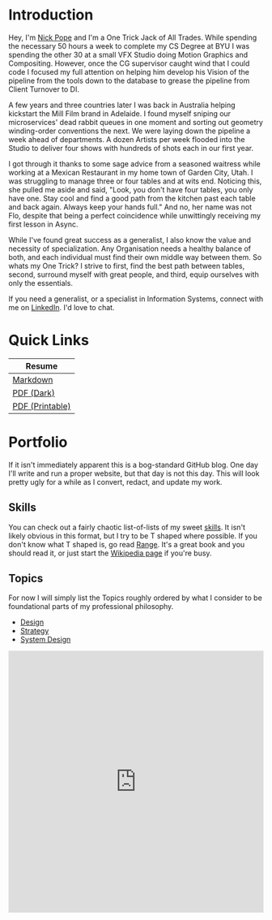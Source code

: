 # Introduction

Hey, I'm [Nick Pope](www.linkedin.com/in/nickkpope) and I'm a One Trick Jack of All Trades. While spending the necessary 50 hours a week to complete my CS Degree at BYU I was spending the other 30 at a small VFX Studio doing Motion Graphics and Compositing. However, once the CG supervisor caught wind that I could code I focused my full attention on helping him develop his Vision of the pipeline from the tools down to the database to grease the pipeline from Client Turnover to DI.

A few years and three countries later I was back in Australia helping kickstart the Mill Film brand in Adelaide. I found myself sniping our microservices' dead rabbit queues in one moment and sorting out geometry winding-order conventions the next. We were laying down the pipeline a week ahead of departments. A dozen Artists per week flooded into the Studio to deliver four shows with hundreds of shots each in our first year.

I got through it thanks to some sage advice from a seasoned waitress while working at a Mexican Restaurant in my home town of Garden City, Utah. I was struggling to manage three or four tables and at wits end. Noticing this, she pulled me aside and said, "Look, you don't have four tables, you only have one. Stay cool and find a good path from the kitchen past each table and back again. Always keep your hands full." And no, her name was not Flo, despite that being a perfect coincidence while unwittingly receiving my first lesson in Async.

While I've found great success as a generalist, I also know the value and necessity of specialization. Any Organisation needs a healthy balance of both, and each individual must find their own middle way between them. So whats my One Trick? I strive to first, find the best path between tables, second, surround myself with great people, and third, equip ourselves with only the essentials.

If you need a generalist, or a specialist in Information Systems, connect with me on [LinkedIn](www.linkedin.com/in/nickkpope). I'd love to chat.


# Quick Links

| Resume |
|-|
| [Markdown](./resume_2025.md) |
| [PDF (Dark)](https://raw.githubusercontent.com/onetrickjack/persona/refs/heads/main/resume_2025_dark.pdf) |
| [PDF (Printable)](https://raw.githubusercontent.com/onetrickjack/persona/refs/heads/main/resume_2025_dark.pdf) |


# Portfolio

If it isn't immediately apparent this is a bog-standard GitHub blog. One day I'll write and run a proper website, but that day is not this day. This will look pretty ugly for a while as I convert, redact, and update my work.


## Skills

You can check out a fairly chaotic list-of-lists of my sweet [skills](https://onetrickjack.github.io/persona/Skills.md). It isn't likely obvious in this format, but I try to be T shaped where possible. If you don't know what T shaped is, go read [Range](https://www.google.com/search?&q=range%20book). It's a great book and you should read it, or just start the [Wikipedia page](https://en.wikipedia.org/wiki/Range:_Why_Generalists_Triumph_in_a_Specialized_World) if you're busy.

## Topics

For now I will simply list the Topics roughly ordered by what I consider to be foundational parts of my professional philosophy.

* [Design](https://onetrickjack.github.io/persona/Topics/Design.md)
* [Strategy](https://onetrickjack.github.io/persona/Strategy.md)
* [System Design](https://onetrickjack.github.io/persona/System_Design.md)



<iframe frameborder="0" style="width:100%;height:516px;" src="https://viewer.diagrams.net/?tags=%7B%7D&lightbox=1&highlight=0000ff&edit=_blank&layers=1&nav=1&title=cellular_design.drawio.html&dark=auto#R%3Cmxfile%20pages%3D%2212%22%3E%3Cdiagram%20name%3D%22Family%20Exterior%22%20id%3D%22O2mgFEjc-0tGzYMxUhmq%22%3E7VpbV%2BI6FP41POpqml4fEVHHMw5w1PHyMiu0gVZDw7QpF3%2F9tDSFlkQoCogu8cF2N9lNvm8n%2B5LWYGMwOQ%2FR0LuiLiY1VXEnNXhaU1WgK0ryL5VMuUSxuaQf%2Bi6XLQTX%2FgvOG3Jp7Ls4KjVklBLmD8tChwYBdlhJhsKQjsvNepSU3zpEff5GZSG4dhDBQrM732VeJrVUcyG%2FwH7fy98MDDt7MkB5Y6448pBLxwURbNZgI6SUZVeDSQOTFL0cl8emedVvGfFZ2P8%2FIKoy%2FXFiHmXKzjbpwqcwQiTmk7omCah8VGyaT5VQ5xmnikANnuTTC3HAtjscVRiOMJKQxoE7G4qSDGXs%2BQxfD5GTPh0ndpbIPDYgfKQhZYj5NOCtIxbS5zlXavWp5DDhkOFJgXw%2BtXNMB5iF06TJeGEIZs6uVzACzeJCxI2vP%2B%2B7ACu54HjNbm8jHLa6T6kJqwpBXUyyrs2A4TDTRvzgORO6iKEarM9sVz1L0FYb9fhp8oA7Td19arQ1xwWnN0dZt5VkQK0wRc6elAiwnoi5gYP90JA%2F5WDzHUbT%2BH2BJUsXSYKbc5TcFmhaSVsFxuyLPzfkymmOmtfwHnbijjMKqjCmrmQsIWGYXtJwo5Vjp0un5xPSoCTtmqiCPT39S%2BU0YAV59ptznD8JaIB3SDPUzBLPAFoCz6ot8jxfoR9GNAi86P5PXTu%2F%2BTVAZz9fYPsFVyEa7oLog%2BfZVGGJZ%2BXYUCsRrZn2cW4T7%2BO6mh%2BDgh9rJPilaGzDdbbwZeeijpyIgMshiI%2Faj1P%2FKN%2FqtuY7lyzB1bHlagLjyRNL7ULDqE473JR2aOsl2lVL3MZVU7KPA3Pz9V0NbfvLgm2b67HWJYENeIPTrIa19WWxFvwWqAo22BXY5pcF21AODWtjPda5J%2B8RPKmnKWsCEA5cfnnqEBRFvrPs0UuBOZ%2BeDo4VqGlJdqpbhqokqehME8%2BqlWMAQfG5uSIWELgzZr9MYR7WKxtTid083V6fW8mIymUhJklEMyon6TLy%2BBva1E8dc24netlO5ve5hojGoYN5p6KXXtJjWGVFy3oYCvuYCXoSatG00GyYNohWDNeWj3dhmJnGhZnOEa1kuVLGRPd3hgY%2BmQr2m6xNVrZORPx%2BGmw6eJa9wpN0BfsOInX%2BYOC7btpdurOU9540KOUGrFn8ng8Enl5gMsKpZjF6tWe%2FXew1xc1Ek9joG7L%2FioUcMfxrThKAfRp%2BHCmqdhCkzB3A%2BmoAkNZstkCaPfF%2Bt9QfbVK%2FbI7HoP7X6z1Iyl03XpL%2BKSex8xyt8LtVCi5vrbFsDCuwjRKsUJHACiSw2luA1buPW%2F32I%2Bw82k9%2FR8By%2FZgcAdGxfkZc9TKuc9P8OFzFSDzD9ZTiTwMrXPKXHw%2BrKhbhM1gvafB5cNXUMq5QEl%2FvDFfH9Jh5e3nnaY26YhNGqP1wVKEgwkIfBf1XHVsBSNcPscPrZAEN0xlJwC1zs7OdAYIS1KZY7QSGBGljV0iLBvxFkIZGufJkSmx6r0iLEcMXQXpeqltOuz4MarGG%2B0WgFsqpxh6hlhZCJFZtJpoMNEhhDLrRcAaHIojSVvtPbvjLgCTZKZymACvtMDsOOkHOc3%2BmKM93XNxDMWF7ZBnYQGRZkbAM7R2xLFlQ3yy%2Fd9s0wIGxrH2zvHWWVWUpxZbFIXtlWf9meQcZVHnHhtYe1zIb60PaZ4H7fHdLjVaHnE1HVTKojbLR5cMghK2eIz1QcCzc7e0Qa32pOA9z7NecMWyjfvv7p8%2BcX%2Fd3mvff%2FXkPjVtuT68CdeHch39n4aLIm2P%2FatavCZGlE4ejxQJZOuXp9VRHSoprdA198xO6AznWMV7JL957rLMcFB%2FmsU5yu%2FiaNGu%2B%2BCgXNv8B%3C%2Fdiagram%3E%3Cdiagram%20name%3D%22Family%20Interior%22%20id%3D%22AujxYeQE5djCP4cd1DT-%22%3E3Vpbc6o8FP01PtYBwvWxtfYyp9exPX49L2ciBEwbiYXYan%2F9l0hQMKjUyunFzljZJCFZa2ftnYQW6IympwkcDy9pgEjL0IJpCxy3DEMHrsf%2FCctMWjTbyixRggNpWxp6%2BA3lBaV1ggOUlgoySgnD47LRp3GMfFaywSShr%2BViISXlp45hJJ%2BoLQ09HxKkFOvjgA0zq2s4S%2FsZwtEwf7JuyxGPYF5YNpwOYUBfCybQbYFOQinLfo2mHUQEejkus%2BGlM7T77M4lj9HV7a1GAvMga%2BzkPVXkEF4gmchB9QgHVfaKzfKhEuo%2FIdGQ3gJH%2BfASFLP9dsdQuqP0JKGTOJh3ReNdeR1ihnpj6Iu7r9zPuG3IRkT2NKEMMkxjWTplCX1acMVRPgoxIR1KaDJvHAQWcgNzUbJwxzUGwLYXg39BCUPTFTfYgoe%2BIJZPCURHiCUzXu916TpO7g%2FDgtuYrjRC6a7Rou4SXv5DIjy%2FvE9Rcj14FE5vaAQOECmiSXD8lF0HkMEWOJw7unHCqTE67Gl83kXj33jQvw1m59O%2F%2FfAuq7aROVAYnGS6QBr377H4KdB8J2crDIWW%2BBN2GrOCPfsozMU0Rk2QNs0JA1k7UsK0ti0xLrBqeBWkOl4buO%2FmlV8WqP0o1be%2Feo%2BG7wRsEP4NfD36o01Oa1BtNkG19%2BW5BqZT4lrP%2BdtC9WJSN8Nzd4pZDa6vjVF00n30DzR2%2BvZwOb0fjp5rcG1t5Hqpxfp2shcxTq9U4qZoy5MFyZppagprrqWyBvZCWr2oZytRr8MdXgx6Nfg1F3kdpQ8ncITJTOkCp4eViYUER2IK%2B7xTSMx6QSLmadKhvDHCQSCqV3pIOZ6LmS4TPdOV17Ij4PgMkRckWlYlwZt%2FPuRG9tbwbJgV4XmH6FyPEVdh5Fzgi%2FmQP40Tw%2FwSnMhWbG373NYrU6o9cHZx5%2FTHwd3BJOy9Ob%2BvvUGv%2BywnXs38tY5mKjK5yiOj4wYR1q0ywrpmtYGugAycCpANz2znC56PAN3D8A98eAy7xvld9%2FiEeI53luUgG9YFNGFDGtEYkgsqEJqj%2BYgYm0lPhhNGt2GdMpiwQ7FQFDOJwDTFfm4%2BwSSvmHUFBfli8V3Q8zHQSeKjDWOV2PKnRohtKGdUU5kgwpOsl3Ln9k6IpXj%2BiC%2Bx8TwDWWFKIHWRJTC7SVaCUvwGB%2FP2BNljimM2H5B11LKON80HuRUgK7cKK%2FslWesdbu08OdDa5YWAfFxt7GXLN2IkhelnVDWa16dhmCKmMLfo3e5k1pCxHdP8A6%2FeOhwiN%2FSr1uG276JB2KDkLTK%2FHHTHUfTOaigPqCRD3aJRZxQheJyui%2BbFOZaOs42wEE%2BFVu41D38nrrYarKtwtRrD1fkXMaTp4PBR0a8WHmCXyTK8FRayYCRr7V%2BAdDX5HSCYpD8jlmSetymY8NnhfCyCNB8kauzVNhskQtdHfmWQGLiWaWkNihnwvliQAD8jSCi4fnaQUHVIwTXiUWPjGqyOTuwSUC2rrNGOipVdsbNlNbUmU7eQ%2FrUghKFRLQiBPbCt2qc36z1h%2FULZaOuuUyaE2wygO5qTfyn0mOK8oIoip23ZmufIr6bWbOq%2B4%2BeLxi7Ym21Ly7Ev7kpY7QWE8y8V6DVF9p9r1kjiP0tHgLYm1%2FssHclXvT9USPQt5xXfUUn0r5h%2F7IT%2BN9AS8wtriVnWEqB%2Ftpao%2B5I%2FSks2b0t%2BTy35NmnJNvS%2FlJZc9c9CevMreY5uOqcXNr1CiVmx0Xs3RNxwNPGf1M0WlmAYR2tPDQuwBzjhsGfzJBb7aJXIl4%2FCavGwyxnWyhsAhipJZtXBrr7DexsK6u5DHP6X3jvn596ZZl%2B%2FnNpsUrW97vCWbDgSMMaDNJNuTTGJUqucNH%2F0Kx%2BmVxzPF%2BRQd0WF%2BYspR9B%2FiuYN5WoXoBBOCGuS5ZWdA%2BCqNOtaBc3g%2FaGHXy5fzcy205ZvuILu%2Fw%3D%3D%3C%2Fdiagram%3E%3Cdiagram%20id%3D%229H_TlMcEvES3X3QuQcvn%22%20name%3D%22Human%20Exterior%22%3E7Vxbd6I6FP41fdRFLlzy2Gpvc9rTztjrvHQhRKTlYhFb668%2FIEEJiQozol09pQ8jG0jC9%2B1bdsgcoI4%2FPY3M0fAytKl3ABV7eoC6BxACA%2BHkn1TywSQYgkziRK7NZEtBz51RJlSYdOLadMzdGIehF7sjXmiFQUCtmJOZURS%2B87cNQo%2FvdWQ6rEdlKehZpkeF2%2B5dOx5mUgPqS%2FkZdZ1h3jPQSHbFN%2FObWcPjoWmH7wUROj5AnSgM4%2ByXP%2B1QL0UvxyV77mTFVTawN9ObsKH2vAQq1lf8kb%2BAF1ovNH0GHKCjfNARDeIqnfSUX3Dgd4NZPO12poeX8bWOW1DoWeg0CieBPe9VSXp9H7ox7Y1MK736nihKIhvGvscGFYWxGbthwO4ex1H4sgAbSkedvzyNYjotiNhbnNLQp3H0kdzyviRNz5kYFgjDBhOaTFGcxbNLXJIfDJr56e2YRlf951TdoOKZfepljx4HMY2y1jw3eMmEthmbB%2BhwrmfwJAEWdn7%2B03uGlm7H%2FcGTbQHntzI5zR7Lce86V%2BcPg%2BtDx747dWbD4wd4d9UqviHjSQo52Az5QhfB1gHPrzJYmd1jzM4LfBiqSAeqz0ZyWiBkLUEVuBnQs%2FHsvNvzr44m1PsIzp%2B6bzw3%2Fci7dWcX7373%2BeH5QfW0XgA3cJPAPUp%2FhlEtayCpOQxcz%2BuEXvpo0hQaqOlfKg%2BDuCDPjgWb%2BZUgDOh2CEVY5xgFyBAYhURkdGF1e6O0f3Lx1lXsx4veb8%2BO1Mf4Fv2oQClsgtLPxKgOEceo0tZgJUqxTto5%2B3tj9Qr6zsnxs9VS4tPZ4%2BX0dui%2F8qzeT%2F5p3f%2FSbh7w69ll78jvPt1cfnZDtd0oASNr9Z2O423ZrtpWOa5bSCe7NN9qmYWY03QS8NL3rpm3wHMym5kODF5u7s3RnXf02um29M15S87%2FwKPTwzR7TPCngc1%2Bdi3PHI9dq6wHxcCbss2yWADnLJtRLjCy1thZYm7JuTWJ3hYPm5HFLkJlnjjlMVlra9yBpWE7aTs%2FlSnkYAAtS1C85Iqt9TVVk6raOpqonafOm3MvVZJ65bKIeokhvfEJt0zdWA%2FXoZtqxEK5FT7VQEDlmxiHk8ii7Kmi0pQbgnxDgJRUP6HSobHQUKId5kfhtlF6w3j1gKHO9wMxWD8upTwuXDK%2BbARLU1xwILNOwVh%2BXL48kpdncvSKfgLFBacPLpKY4kpjqeksW1iVKKdhUbly9g0Vq1XnBWu9SmV3CQlsA4PHXCMLUUGtkSw6Gm2jfnCs5sIA3i4tJRZskxoDKQuaZdD%2BYKcsIMxTAFVdwD%2FxWgL%2BfzChqwa%2Buhn7epMwAcr6dBTsCqhNmoRB2gTwfBC1DcSEEWOREoBQQ5xon5uTVpOclA1kESeKbOgSNnBTFrJl71RMhoMwSt9pM0EVIklzcYO3EKCKhIA8inCMaE0xIobxs4lvBgItyRvGPPim5zop8BadV7XQUYqDa5neIbvgu7adPi5lkS8AFpJibLDzE9N3vRSoM%2Bq90bRlca5E5kcTjBVnPViSmzYWRKBAyPE0wdcNo%2F1xAvGn4IRd1ZTNpUMgLeU2xRna7NaSVtzReBXyRQrHo2yZYuBOUy4qOLRtz9tqRBiFrxoYIhNEQkR53rQ9b6bslgkBcdxN%2F5pEvDzvkGRYQFI3L895twe56LD2BHl157fWlRWLM0XXZtOBOfHikv0tpc1lcfonY7yCu8uzuGndNG4cTlakcf8%2F4iHvXGULKkjiXYHWFPEVJlN%2FTHyevwvBjWorgptO%2BvMiaGE6pTc6nVIJz4ciqze0ZaaoN8WIUZ2RulU4TVaFq7dmkU5658duq3Ma7zCRjkS7QSJLjaX0gDTH0hZWlvbDElJ574aIaE0yljTcFEsVynd78G6NWQnhE0ldkrpDEX60BVd27v%2BitjM7j7TOv7O7h5fTQRBWWU%2BonEaWUFbmR6ORulTXAaIuS%2BpsW1gEkEJZQZE%2FL5SY7AnKFr4igTkBV%2FeTp7PDx9ZPh9zIymPUtAU4d1uJaQp7UEo4iZhvGpLiJNrCREMKvkRtbYf22Cn7IIJbH%2BdxS31u6ISB6V2E4Yjd8kzj%2BIOhaU7isKTulVfnDWm0LHwLECZKk0lOXC9vvx512cL0ZvXcuND%2BlyvokGi8UcLScs2KhW%2BhIUBIGxvK8oAlYy%2BlYCtW5v9gDVsKH%2FpWsA0KhnekYDrmFAHmIau2gun6OgWDCtmpgonrXYeRP%2F6q4QOVsiBdjB%2B6JHY3Fj%2FUb%2FPeYN7absxb%2BAJLK5lhVfOGClpn3kgtlb4aNm%2BxHnZBnS9r3mqprJJni%2Fsyb%2F3bvDeYt7Eb88alVUAESzWaquaNDdwuf7MCdhuxxYLq0cT%2FohaNUekDOmPPAZt8PYtOKIs%2BHtLxtdPCBRM8zgWEwFzQnbJXyM4%2BimfXNHITfFOt6tYvvWyeQ7LYnBkp04R1Zezm3QlfAsLljwOruxOj7E5wuVLUsDuRfJBwQmn8VR0KLuVjkpp%2BUw5FOaS9J%2BWmh86ub933%2Fu3j49mgyk7U7x0dNVThk%2BzowJgvFxiL3Uu1t3To5a0T1XxN3S0dCx%2B22C6QLxSvHBkpjwzwT%2Fz1tg6pxTS4rQMQTaKin2lfB9KUNi6VOnXUzjHYsK8DGW19jSqv3gu33OKfsbj8nxLQ8X8%3D%3C%2Fdiagram%3E%3Cdiagram%20name%3D%22Human%20Interior%22%20id%3D%22QKSj2c7dtbf_dc1gZ0uG%22%3E7Vxbd5pKFP41PupirsCjMTFJ27TNSXua9KULYVQSBIsYTX%2F9GRSUuUTBgE2yjl2rkWFmGPa373vGFupNluexMx1fRR4LWtDwli102oIQWAjzP2nLU9aCaNYyin0va9s23Ph%2FWNZoZK1z32MzoWMSRUHiT8VGNwpD5iZCmxPH0ULsNowC8alTZ5Q90dg23LhOwJRuP3wvGa9bLWhu2y%2BYPxrnTwbUXt%2BZOHnnbOLZ2PGiRaEJnbVQL46iZP1tsuyxIKVeTpc76F3d%2F7i%2B%2FHh72v92f8X6vavf7fVk%2FSpDsld4dIJ59lI3ASdqtqrkKX%2FVIHIfWDoRaKGT%2FPViFib1Lgcqy1FWEkfz0FstxeBLWYz9hN1MHTe9u%2BB8xtvGySTIVhpHiZP4UZj1niVx9LDBCpZ%2FlZxMLE7YsgB%2B9mrnLJqwJH7iXRZbRjBzdMcFJsBW1uhkzDfajN0Si3%2FJ6LW6%2FD5j8ZfBfcrC0AicAQuKtAn88GF97TmJ00LdFdvCPic07I3vzNHo8%2BNiQIa3H7u%2FhhP2abEeluNwHi%2F%2Buf58NjmZsmny8%2BfJ0%2FgWtY3Cy2W4FSDg3DpNv0ZxZQSGfhD0oiAdyWdCQ5L%2BS9ujMCm0rz8bxPI7YRSyJkBb5oCh9ZBMIRkdmtG4gCq0NaCadgdZlXHllwVoXwr1Sdztj38tet3rnwvL%2BTp%2B%2BNf%2FJkLtzD8ML5Pp4MPp4v7q%2FqpH6eU%2FzUBtv3qsETYFrEGO3x6oN0LdDM5nSz8pgbV98etbcOWePZ7doFt0Pb92H0MR6%2FvpYPLw8QbZ38%2BnY%2B9yic6Xv%2FZgvdWsYD%2FYG4sFjqNX87uGgBrGhoKaRVTUUKOglQCsO79f3rHrM%2BLd975i1wOn39oiYN0lvcPffru%2Fv4QfRzNsfJ9%2BP33twun5MSfGetYFmyUb4BVAy%2FLCDnklHSJg30amfUyRLefBIMWD6XGKpm8uOzLNeVG2soaL%2BcQJlRVwiBKRS5zAH6VgunxNLOWqFEife7zd7MbE97x0uJbdRNcs5aTMZ8dWdt13Jn6Q4nfBgkeWzqyynL36lNch6BmW2%2BmbQazxzQ5wzUp62YaCyNmSE9jn7%2FzXQIH4VYCS3aXGfs0OtA51U6BhBTMFqyoKWFK4nsOsoasoVn6HuhYbDF9iVSsTH2FLID4kpkJ8Qo8oMKQ87YcBW3bTYJ7Th4Ve9vXUDZzZzHdlI1j0cAqyAOCK3k6cN1jr2bIrHgjwa3ceP24GO7Gby5GxCkRzmGiHCh%2BsRZLPnV%2FqrPFwCF0tc3h0QAmtzArMyzMZ%2B1Uj0QhZ3hazgHsRj2L%2BQ4d%2B9oSvkZ9avg2fSUKOABGnmEXz2GXZqKLZkyeC4kTAljiRQzliiTIR5w7nqdBtmnaYPb9gaIrPgRjsXpchrwtLsrBewVYyNhgcLix0v7BUc%2B0Vbq2uuwruJiANai5o2R0biBjZpAPUuB1jla0BQg0pMPN1Y9JuEhPZmmyEooiGqUGjMVNu1WvKi2FPGMXpO%2B0HaGi5TK%2FTBxbBxGhSSCQJAUTjWwFLgwhtzCNWE88KJHwafzp7zq8tOsiz6Tq9P%2FSXqUCVAKNuA1tBOgwxjLVULGyNBZYNXH1IwOMi0Rhdgah1gMYGAE1qSHZB6iOsmgp4m4SVM6V%2FnbAVIrNlVX3OPdBn9Hlj9IWiQtBlopFGIwDaFH3%2Fj772GQfOAvHT7WptJgJ5w926wcqvT5fZA9ZXT8Wrryz2OVxpPue0uu1fhzf7PZ5XEvfhvLCf2zxphtJhnyWJii3JQE1hHyZiIRBkdcDn1oWlsgSwTEkKGwj7QIm472A1mLu1imgw%2BoxomPZgJYqFKMNsNMogtkhzQ5ez6ugMk9mU4iwR9R1Ys2lT8uKiTRoLrj5HNW%2BQiu4DMpFq3pCKUnPJ%2BJqjwSJKNZTW%2Fg5KiIiaFdmqNOlQyhV7%2FSipRazXoN0akxJbjF5Mlfy6qPCAurZCfgQ%2FLy4%2FtO2H77%2F%2B0Cv42%2FVx2FYLVgr1K23EivgdP3nKjcJLtnpUpy0UNRBR4xdINbyNjepbespRVw25v8QjJ5yVpMDukrD2iRVCpuO49NhG0ECWhbBNACaKh5%2BDY3UIRtTKexPR%2BSYGEp1vwvXWAd53A%2BWYXcAX3Xdtv1dWtsGSe4slwSjtvyPJZ8NSjqAm%2F50zlfgcau1eFxatHzTq9d%2B1GJfIgDYrkqhj2iY1MQYWNTAlhinJKOI%2BNiEGoYB3NAmSZbQgNbhjYGxjZEEjTe4De6d15WvI32GQ7izOG%2FPZzE5hWQBQJEo9siWpB9g%2BROqrmPn3JM62GI2jnPMqi7OiFxoSZzO1AuKaDXv30vJ32hQFzd39AZQfAa09Q9RVQXvPqqitPgXtobH6FHPPU1D1IUb1IVAdQvcMsaoP0bw%2BEoY0o5zrzN0Xa%2BHH8C6qpJ5FO8n760rnZMu1Rwk%2BSuSft8TPbaQbRHNvPxgy8R3PdPRV2dQi4iaJDwxuNAX6a1IjlqZQnp9KqJ3wJTKK%2Bd7DT%2Bn256%2FRzM84exAlSTRpqZsTk0jdOb4CbLIcpefCOgOH%2BzCdMeP2X4uP7akRI7%2FjMAyQPiVSEz5YBAdYULuvBGgkw24IoLz0VZQE7lTcZJdZIC04aWKYniY%2BolEUcgCjFJhVl3uWJE%2BZ1%2BfMk0iSmNJRnVUyZbULn7XvsYsEZZ2pl3pJiHRQ4QOp5OvgjlX4SIg%2F4%2FnUFjuUsE%2B5nPmT1THGIqR6Gd0r2qsjDyeO%2BzBaMZVow%2FiHd1k9rJsXq1OOUyrX2XpOx0mSntPspsSBfdcLjY7vRuHQ5%2Bwad1z%2BRNhfnaSA%2FbSd%2B4f9oTNLhlHktRGHs5%2FmHvsPbOAM2onjRu0Jc5K2O%2FbdBxa2N11X%2Fw38WRK1AXdZpuGoKYUBJUcF5JtcijlUnR2tIYeq5xKNIe0bLbvfsmGraysck20911lQed94UzTESKy8bZRwUePCY2pc%2Bt417t7oNWejxjUu3q1xySEaVxP9SvWoktFvbaq7uSKhrvrkEWZ5210QhTsWHCDaaHRBRErDvKYjbDtUZZnUsCl38W9Mvcf%2BbS%2BO4fmP4fIx6PU0RY3LMGGzxA%2FZ7DlleKRzOE1hAOS6HtRt%2FdRVlmrYvaUFAbw9fVpIuUacedYtfT%2FI5z%2Fcw93Fpo2rW2h08lLYJn8luSJllSqkUgJdluH6lKqWZJoEwf9MJVBIs3HsRanqFzIfBbbCfGSbfKrKf0TaYAaBoczVMAuqEdkNj5ocd%2FxOLQuW07IG1qVHjmtc3mB65Mh6gJTUA%2FRIRkgtCawzK4fqAapMJy%2BqYT2gxtwXq9TmO9UC8kFMqOY8jqsC3mC8fmQVYB5JtKnVwaldoJaBTcu0pb3bhtkxLIywRRE1CLakXbmlRR5gpTgsTdWwxKsB%2FUns%2BH%2Fx5zYalXhELS2xjyHwBDru%2FA%2BdDH7Mbn%2Bc3F6e%2BBCV2ap4cLWwMSIqBwY0YbnuzE8NJVctESsdx3w1RJQShJYmv3RMIsK3SERDIqKt1qCPSkQ1jvr0NJnyKIoGqfb0%2FEf%2BdZR%2B%2FRylv%2F6ZtafFou2td6p7Nwe35Z%2B92LNNvI5j3Fqw3mG8VdhnCDe7je%2Bk65ed7Cvrve2Sj8a9t3RHmMxsnXL7%2B9T0IJL41qwrJuOX21%2FJXXff%2FtgwOvsP%3C%2Fdiagram%3E%3Cdiagram%20name%3D%22Cell%20Exterior%22%20id%3D%22feHszIDSmOBuelynI_Dv%22%3E7Vrbdps6EP0aP9oLSYDgMUnttqdNkyzntGlfujAohgYjDsa3fP2RQDIX4Rg32O7KqvMQa9AF9t4zmhHuoavZ%2Bn3ixP419UjYg5q37qF3PQiBhXT2j1s2wqJDkFumSeAJW2EYB89EGDVhXQQemVc6ppSGaRBXjS6NIuKmFZuTJHRV7fZIw%2BqqsTMVK2qFYew6IVG6fQu81M%2BtFsSF%2FQMJpr5cGZh2fmXmyM5i4rnveHRVMqFhD10llKb5t9n6ioQcPYlLPm6046q4saUTLsStjkMGlVgr3cgHCKn7RPgY0EOX8qYTEqVtFpn6d%2F3lszn58tmbRquLjzPyMOkDrCtrK8smdBF52boaW3flBykZx47Lr66YVJjNT2ehuK2Epk4a0Ej0nqcJfdrCDRvvWz4%2BSVKyLpnEc7wndEbSZMO6rArasOTCL1GmW8LoCKlMt2MLZNgXAU4zUIjdf7D0l5fDBy%2Bx%2F7PMf26f%2BypF%2BagaVOwB0ioeThhMORgue1ySMAN%2FzICJ8kJcmAWex4c3AluF%2FpFGqXAr3RLtKxrSJFsc2dmnO4ih1gDx0RCGCsLDNUMsYE93NpShfiSUxVVTIixCqq6LdokF0Cj0w1n4d06Sm8kvHlihFjoTEgqUM8Sy2cIgesqNnpM6PXSRRVQ4YrzBq8vkYuT%2FXF1d3P1YWc6t%2F%2FQ1uM%2BHSVrH%2FS%2Fu%2Bj%2B4tL%2FfxkvtU%2BwZq%2Bt%2BGQAhg8bQAvaHlm3UBZ0HFnl1Px2WobKBDmeDNUuEvEhQC27sDz%2Fvw2t3uByO0QO6W9y5y6jKzccb%2B9sPzxgbUTSy7P5QJ%2Bufe7hhcMf8Kxf%2BAVHfznwoCMOSzzwa%2FE%2F1pfyzZVNeiWjEXdULEgZGPuuKzNNuOEa6MTAqNPcRthWeoa3yvN1zzkb08BO9H9oP1%2F63H5%2FcZysFEGtVouH914df4D4GNzcOfm%2BMIhzNjkN0Zzx3QCqGqEKpNjBhK0p1bA%2BQ1QWrLRMuW1MzCQYWf%2FQuEjqElOmvyWySOJGaTp52G1Ufbw9ArcmHdjVsm9YAmQr7ttnJNtqSBjWtvqUJK37eKge69DdZHAKjiQSzIZdBxpFIkOyW4CYeqwhFU0Qfd5EstxlIFT6apD6d0sgJP1Maiy6%2FSJpuBKjOIqVV9sg6SB%2F48IGGbdH%2BnrWxKZrv1mL6rLFRqQIwi5ROIg081yeRV21d8Iq4eAxmGQUcn4aySxeL3bJ0mkHLVZX1OlQOc7pIXPIS4iL6cJhfVE1CQraNLKuFeZMAxNBbGvAAuc3Tah6PUOHychaG35SkYmChJAabsyl1i3mH%2Be6ltpLdyDaWS41aDkHA2juklnlCuz6EfclvvfCHLZ6vcBFwRhcpuQc4q28c6gfHlve2oJB1iNZa3spcSLNrykLKXLlfv9pVENjplTt1b9SGwBPpXj3lOrrujx7hI4ZJvveYmi0N%2BeajISANhYtlrU25Vd8git0Mmb3yZmbv2c3e1G6DNDwwqvWFjtDARL%2FpkWjn9tC5R%2BLaUuZ%2Bj6xvXsqQI3mkWrioLhqGQTzflfqWc%2Bh5nL9AeAzW3GU7iPkHlCPyTF2mwqixHgG4IRfeGrtPhtWK5MvCDcnijDUJsI5bk%2BhVIiBGZy8MdeNP33jUg9XSVkSZfCpbUfObqNcGdv1Egd2sCaQhEreN6vVDCABbR%2FXOQihWXHwUOlM2cjF7s04O9FrlBM9%2F%2BqNbf518v5Pj0zh5vcSA1iucXCYlci6kndrJ5dOU8yTMpjKdGXfDaDKPM7Y0xcR7dRgEEjIPnp1JNhXXrMhF2bzGZc94x%2BdiIp0LSe46%2By%2B%2FQJCm2qFl9obk0nGfppmTyN4eeXQWYdqrvJPo89JZTCEeExyq3AMyPdOqxnxDa3voebTYY6i%2FVPirj60%2BTHQ6dehaTR3mH6AO%2BFcdL0QPYBun0wcyatmn1Zi5nFQfCL%2B9zKV0LqZbRvVcTM%2FeSh98LtZ5MiTfF%2BaJSIvwfuysyayl1QD%2FftbE5hpAE0PbMGysW3r11xdQ0wamYRcffNJ8Cr3BXL2k%2BKre92i9e1mjlrI%2B1VEurh2IglcUA7heeWqti4GDz3FrNQxQ3igeeijLmsXPlfPuxa%2B%2B0fB%2F%3C%2Fdiagram%3E%3Cdiagram%20name%3D%22Cell%20Interior%22%20id%3D%22BrAFh_wCAQZw8aPhkViT%22%3E7VxbV6M6FP41PtoFCddHrdVx7PEynTlzeXEhpC0jJT2QauuvPwkk5RJaqBamy1EfLJskkG9f8u3s1CPYny0vImc%2B%2FQd7KDgCirc8gmdHAKgW1OgfJllxCTS4ZBL5HpdlgpH%2FgrhQ4dKF76G40JBgHBB%2FXhS6OAyRSwoyJ4rwc7HZGAfFp86dCX%2BikglGrhMgqdl33yPTVGoBM5N%2FQv5kKp6sGnZ6Z%2BaIxnzgeOp4%2BDkngoMj2I8wJumn2bKPAoaewCX4%2FM9pAC9vl9f%2FfYHKZKxeXM2O08HOd%2BnCp%2FDkBAs%2BqVFAQeVvRVZiqgF2HxEbSD2Cp2J6EQrJnl9HNaUXkt4lwovQS15GoS%2FzPPUJGs0dl919ppZGZVMyC%2Fi7Rpg4xMchbx2TCD%2ButQWaT0YAhSKCljn188ldIDxDJFrRJs%2BZKZhCv9OcGWgWFzrc%2FCbrvhlc9ANHrBq9m2A4Ht4NP%2F%2F4Gf7893ESzqzoKwc8j13aq4QfnQApguQE%2FoQh5FIMUEQFbJo%2BNfQTfmPmex7rXol2UR9jHBLuqprFr8%2BdmR8wL%2F%2BEgifERuY3%2BjjAUfJW0E5%2BWlYIUCoU0po%2BZOe6ZPj6dMp%2FTCdAOwid8LuG0AdfAjSNX%2Bd0plY60e46%2Bxaj6ObhN1sIgBI4DyhIuw6WPkkHC%2FzwMZV5DqFwnCQLADinSgb9MfoUv1yejWY3pwsUrMLL%2B7OntJuwgaF5M7h27oh%2BogWBgy28XI6Oldz8uc1UhjK1PpStFwm1m0Am7taryNJlDcHdNUQvc0raqrQGCru7Gv0GrumRh%2FG956qTX8rioqiw72Mvckcv03vzy1zrDx9vnfi6RmFUB3P2kXnIDkuPnXihHwQ55xrr7Fd2uvRnrWJxJ8Qhc3bPjygY6ajPKCYtKh5qek8v6P4YmrakfGDLyl8vfH9M%2B%2Bf3wyvw6%2FPpl7766yXq%2F7j4Cq2i9nXl7vLuGz5%2BDMxooM0HV0%2FDp3a0vzflt6VpE8CCnpWeARrpWTPtnsD1bapuyg8tmeNQBBkerZFSKK3WyKN5AL%2FkqnEX0dM6kBdXXxyRKZ7g0AmGGM95k9%2BIkBVfk50FwUXjQXRN%2BsG69xTT5tc%2Fk2vT4JdnSz58crGSV3oVJGbkRELA2BgKveLVCcuDsmlQybnP1FTBljX%2BsFtKYaiGGSnJtcoZ8Wnyu4O9Cq3GeBG5aEtLnh8y%2FLfadYQC6nxPxTytykB511vsMwtaL3mWXYp8sEw4KK4TRHi%2FzKIonM4q12zOGsSbnwT08pMATxLPG%2FeAQNneQ5F6KIUe9EP63pmvrrFsxH636WpbJkdHobn6Jg6bJ8PxPE3gx%2F6S%2BVWFZe5qa82jIzBhCT%2B1iqaaFTR1LXxLblE5D70e3WiKZw%2BLuAGxfDWX3B1MqJTBXOdkOTC1%2FVD%2BZlAa9VC%2BcuHX9K7RtSR0dRndqoTqFXS9GboNNnRI5DvhZGMuu9VSc2gfG3q74EIJ3Io4ALs0XZkNyVFglxTToflQSg%2F06t2yHNxQ6RhtVaSZObTtLk3ZltE26UiGM2Mwhg%2FxPEFEkUSs1R43fCIU%2By%2FOQzIUUwInGXRc%2FfRIP2NjUUYZcxq4KZnIZyRCVNonSlKuU8d9nCRWJFp7aOwsAlLyPgDXBJRPU23POoBhlq1Dl1MWo0tfFPskWwlPRrjdwIlj3y2vHRu27WrIvFbOQCjg0SrNIHQAhYClEMc0p1DXTbIsIrla5a%2BqeX4%2BGmRpiq5ahTTF1uHWPKUqj9jVWmqzBe6vKVWvb1ebVeQsS6%2BwLCF7Y%2FIBFa1s2uWIls5cSj6aDFXe7N6Qx%2BwrCVDlPfCPmLmOmQbsLmJqihQxKzZ5uo2Y4CNiHlbEFO5aGzJFwwOJmZomBbqy1TaNmRVD2R3HTPgRM7fwTNUW%2B%2BYdRE2oSzmfLed83UbNJhtrH1Gzy6gJm0ZNeFhRU1GkjeFSMadx1JSH0ktDtR01ddkL2i7TtF5tybzLUOy8d1Hngq9yrsyVoFH0pJrK0t9R%2BYGUJSvFYqgG9Z440ldjy%2FJwYFOxps7Ddi0kQUN6kllTFpILScUe7ZSF1Abb7UWicZqElj61WJP9YcwD9KlYTYTUL2RhUaakDa0Koa0WhfxJRlmsaOkNvSS3jaI4YUWCUA0ZrbmlBIlTlwdMCJ4xv3lExJ1yJ8rFkzITIywOycUvicEleKFo8IRS2PhpoaRkMVtO2PHbnuvHLlbt9O%2B9FzpH0qEERdEVc%2BPhgw63frWyZaqWSiNg7kfOXMVp4vw6CZSe1hYLa1DX%2BDDjv9uMTTmT1A%2FNjC3Jars73JLjH0L%2BZ0617I%2FHtM1PgEQoNLXZ7kQF1bGk1FZvh5vIB1C0Gm4irQAQdsFN7EPPISpy48zaMV2MCta%2Bw5c1mjNxQWBrs12zI8ouMV%2BpAtzUJdhxxtJQ5QM8G1xiXxYI5CLiTTRxQtoVxZJxdvutgfZWSlWVcBdpQv6EFQTy2thasV8Y4kcs2AYS6GjZk6mUXqJETX0c2LCnGtmPqRXHFWtAVw4v18AGDnm3nk6duKTIhtvpUN9sM2%2Fzc7naMli6ESLylyDfixI06fDMGvL80aqqaNuaFrSPaFsfbZuWD95aFzCkaGuWBmkcbaVqKhBJb1cB9uDrAodgWU05vd6NBUJNjlCv3IKXU0mgdWyBxocFHkxsg7ZUqIT26yxLl7Y1gGJ0a1nm%2B7OsXM0TlkueiikEu5Q892%2BrVsNo2dGmoCaSiPXZJ6Onv86mNU3pGduyI7U8ctsmLn%2FF4ez65N1Sc2ioBcAtIPDef35EL7P%2FMJPqK%2FtHPXDwPw%3D%3D%3C%2Fdiagram%3E%3Cdiagram%20name%3D%22Distributed%20System%20Exterior%22%20id%3D%221nhsX_A4GTNmaFLz3Pze%22%3E3Vvbdps4FP2aPMZLQuL2WN%2BSdtomHU%2BaSV%2B6MMg2jrA8gG%2F5%2BhFGYEDYhtTYSehKag5CSHufyz4kuUIdb33jW%2FPJN%2BYQeqUAZ32FuleKApFh8v8iy0ZYIMCxZey7jrDtDAP3hQgjENaF65AgNzBkjIbuPG%2B02WxG7DBns3yfrfLDRozmnzq3xuKJYGcY2BYl0rBH1wknsdVQ9J39lrjjSfJkqIkde1YyWEwcTCyHrTIm1LtCHZ%2BxMP7krTuERugluGyC%2FrA90qfj%2B996sPwy8djz43U8Wb%2FOLWILS4suxKYGlIMqVhVukq1SZj%2BTaCJ4hdrJ9nwyC0%2B7HEVajrQSny1mznYpgC9lNXFDMphbdnR1xf2M2yahR8VKfRZaoctmYnQQ%2Buw55UqpvpUEJuKHZJ0hX2zthjCPhP6GD1ntHEFP2J1knAAbwmgJ5xun9%2B7A4h8EXjWwQxJ2XZdv2B0uQg6XAgabICSehCffUJgHzaLuOELM5pgQnxuibbvc7T%2BJC57rONHtpejn%2BRmxWSgCFxvivG95Lo1i%2FpbQJYlmFhc6jDJ%2Fuypkbo%2BGCcKohKDG%2BMESP701x9flW74YJwp%2BE5yIqxoQ2IuCgLE4z3AGS4OqPmcPAfHvhtOoLCiAWkNCs%2FmGurPn%2BNyxQg7Fp20pUPqcYKVzp3jjfm9qX4Pw5uXp2%2Fph4v0X33aQfzWzd%2BEvGcp5BZhHHyOwa2a1kUtphqaRGv2T6YuPNAsmV2ZsFrmN4%2Foci3jSFQnCBmm%2BRliiVTFLWNXNFjJqM8tPM%2BQeJLu3DabjjIfP8889Mv%2FpDh9%2FOJvP69%2BPo38qMK4dZHwXlPA45alAgOcpY8nV4wFpqDJzqH481mCtAmHD%2FtdlFzhPXwe%2FqOOrT%2BED%2BlKBML2JEDVPFqNNsYywnqMZJlF3JEBTgfNnPFcrn4ZUPjscuwiJU6jRX0Pc%2FvEEf2g3mqv5xl3QxTclj5QqdeITI0rWn6KWgtNEZo742LWpFQSuXfSNPdUYKlvmLT8xGPFsmTN74S93OUPQg0FL1SHmoSi%2BH3C4vGPxK9r2SL2LOEnPAysCaxzVWWpJyU5sPqE8UJb5Z5b5k3jCPXMjylPXBbil6SA9YN6RMW5BpJsIAoSxoRSKScAWvk3EjFnnKDyEP6UFAEoPVcs%2FRVNban5mzuGYhNLM3C2sTWbYPBoQ7N%2BdivP5F6rg4EKRah5AA2m5u%2FmHeD27ME3pq6Ry6f20%2Feuuf%2F8TBTe%2FZ%2F702gomIsyyMXPP%2FGiJia6%2BmMyt4861aiTUWyoA%2B1BX9BIRC0siAhV86DWNh2%2Ff3g6%2BT6b9h%2Fbj%2Bq43XC367RJK5DS2cj1qbYtMNv%2BU98w2o9SaB%2B6QpmPE7f1M0nHIyFrQGjqyNvAKjzuUx9qUsU5xzWINX1G5JLAXf30HixfaHfqm4QXT3t%2Bd%2B00J2EuzZbML9t17nP%2Bgq1SXDkqS%2BlKJmBiy%2Fq6X%2BfuBZP9H%2Fp5IlazD63wqzfIioGbDYL5FBEimaNT5aRIPgyW0FWXkVgW3Lft5vJ3njLEGi7GGUEleA2U8mw3xjEoS2%2FvnGRoXJRrpoEA0BmckulRTQImtSKUmeIrmKKeM8%2BhzATJhYzaz6FfG5mLIlIThRnBgLUKWJ7%2BeKpdrZKYHYNw%2FY0tUHsX8nDV%2F82%2B0vpaanD5lr3XXYvHx2Uac1aM9FrjH1VosVyuk1EJ3IHvRH8p5xVRbhpLPM0DPz7JHW8tzgUi1Y0OD4ihIhYLc2tMMnEoXy5rrw%2FowOK8Po4o%2BnJSLpn0YGVohg6rF99NVXRgZUjJOes8zua38QyXRzpU0EZdWtCdSOqaMuVwAzYYauNL3UG%2BjgZMgfP27ITEL1vKvN4yq3Rs8QfdWirT84%2FAxYxPG3kwHd4SE%2Fe7zVju40hUrssO%2Ff2Ffp4E7Pc3Xaj7WVFDGclOyvnTBcm35ACzXat9OT7OmF6LZMC%2FOs%2FYReT5hNL%2BicurFpA3P%2BTamlGX511s%2BhkiBShHrs75kLsValbB%2BedcKBb87haJ%2FxJzWeO06zLNRrF2w6ptHpamkBuXWCwC%2BBBh%2FnZnKDFWRnGuwMQO4BXGOC57hWoZWscY01p7JjcHboKNJMpCqF8mACL4BMmT9HpFxUR60JolQEG4pZubIZytepxpjhJ%2Fu%2Fhggfre3%2B5sK1Psf%3C%2Fdiagram%3E%3Cdiagram%20name%3D%22Distributed%20System%20Interior%22%20id%3D%22tkpIEepVibWQdyIx_WfT%22%3E7Vxde6MoGP01uew84reXadK023Znu087s%2B3e9CGRJLZGskq%2B%2BusXIyQiasy37UzmYpQgwjmHwwuBNrTWaH4dwvHwT%2Bwiv6Eq7ryhtRuqCjTbof%2FFKQuWophGkjIIPZelrRMevQ%2FEM7LUieeiSMhIMPaJNxYTezgIUI8IaTAM8UzM1se%2B%2BNYxHLA3KuuExx70kZTtH88lwyTVVq11%2Bg3yBkP%2BZmCyFo8gz8wKjobQxbNUknbV0FohxiS5Gs1byI%2FR47j8pT3foJ%2FqtXnbfH0g04%2F23d3FRVJYZ5tHWBOm0J%2BwRj36FFRWK7LgTfVx7x3FBYGGdsmbF6KAHLY6qlQdqSYhngTusioKrcps6BH0OIa9%2BNsZ1RlNG5KRz2oaYgKJhwOWOyIhfl9xpa6aMkUhQfMMqRtaB1Y0UYEjPEIkXNDnZmshWJzdYUoEus0SIRPfYPXsGix6wfDaAjtdwu6PgKDQw6GEIW0sEYGCvjeIUeqh%2BBmaEEPiUak32Rcjz3Xjx3MRFznp44Cwzqrq7L4DR54f9%2FMb5E9RXDL7ooV9WsG4Vpqz%2FByDFFaKqTDsmeHoOrtPkQZySduesx8RCv%2FqvsW2oyo%2B7CI%2FrWffC96TexcSCkVzaTVqhxKstpqTt%2FkL%2BvvKcN9aD3rPBe2ni%2BSxUv6NVNuZXlKUU4cZx5cx2Fv2mr7n%2Byma%2Bkb8T6Yv%2Bax6Gf8mwEEsG9cLKRZJoTMUkSPSfKHpEq2qk8Oq5XzT7K2ZpbcpckvJvpp7pALhIBhGz69N%2Ffrp%2Bwh27j%2B0hw9UgXCzlPB1nwSbGV%2BNP%2BA0LslL2dwfbUMmTtu%2BO25BWgXChi%2FWYPB9Ousa%2Fee75mt%2FhO5nFQizjtFDnYN10WOxrOmWQDPgnW5D%2F1yNn%2FvxLI2e01f0qKpPzVv3Fl8MJx9RMLpmwUp69Gx7FCWvOyG0E6nK4yIiaHS%2BkVS3azGSpijTtZyR8mjRjS3x06JtjttwiGB00H37oepjPPi4RM%2BP0GmH6kOOJCT6o5k38uGy90QEhpys%2FFizh30fjiOv6%2FM8u9Njl%2FuqLhorUGRjzaVPUw7AXy6Y8kRDAnNAxT9O9SAf9UvDBDatg11egCKDV0xsIXiq6Fa8oinonMOEiNWAk6dEnXCpfFcCcKupkazPqrhvxHezd5wUQW2z9Ggp3jgqMuW0u0fjZCWh781jpHcNlrbBjc9edLFPA3kQzUF1hzG0GqrydPPQehSDFDqsdZYfOdxRlh954nIsJixVYMKQvfWEPBhVjfXENmpkhiBHHoJO6gJmDk6mHxtdNIaBAJj53wQnDpi6GsT%2FxzFHiH3%2BJK1I8nDyLU92vWk2aYt3PCwDivI30GThJTUdCIx8hZxLAtZnGQgKcKvnQCBH5l9oIChnolYDAagQ55xlJNAUQxSsceahAOTFLlv79CMKp16v2Klr6smJTOpjyqBCAFMPVy5Crp62DPICni%2Fjyxu4qJcxV4g76rL24Ygi1s7t1HJwsbLduvqrlY%2Fw2SB0Po2%2FFiBXT3%2FlBX9Rfy3nolb%2BqmobgMchGeIBDqB%2Fj%2FGYwf2GCFmw9Xo4IXgzGTAkzXjXEE3o%2BTCKvB5P7ng%2BfzCpCnL5zqGqgPONQHgS9lBZY5N89K0DVEpggdGHyKcKmYq1y6OEPfqAvfg3ltUAoYrMA9MSi0gawJ5aEysVBHRTKEjVVbGgpIVSQUuFrNqzh2j0X0g0%2FHf2zarRj6MaK%2BPd6o6q0TRRfo5yWtEYv0VTFKQdXDRA0wSubXU3zaiKXS6%2BY4vG%2FJVEo59XNKqd2WvCo8atnUbPWBbfiHQq1VgnVw3bBpSWjFInyZjHUYwpBiLAArspZhXg8t1s2W1qx1aM88sopurIdBzFaEBcz1bBrjGwIypG1e2TKoYL9Osrpuqs6UgWo2QGJWvHQQkYTkYw1SyGog8XqWzjOENUEnplNsoDIGyfoxdJiYdVIyhRIzilGnuTcLrqAzDs8cMMyknMzf6t1W20qmb3Olon0GqFNdWz%2FNQKtAwYORs%2FT7v6nLOv%2BuC%2FjRaivBFNJx%2FNs6FVYZdsPdbqC4Cr51I9UDfD%2BnmX6supONdK%2FfvL67%2FPTWt4P%2B8EJLz7%2Bdq9jfJ21Fu0JBOOYoCDbjReIqFISXGuDGEnOHnBXgYa8kmM7AGc5fmhS9h7HyzL4YS7qA8n%2Fn6H3cq3%2BjvZuUjOkUYlp7NpzpE4zrGwz88xsM9KsmaKw7pmn5DlG%2Bu%2B3QohsCZXT88T2wxafXQhzxzjiJijuY7Ur9apl3tH80JcLnswmnvkOf72m8HuXlje%2BLo9T98sVqUcatm07NRSOugv6zTnWtCwRXmZIDMAFMT824bqeua8J5d14YqaZpTl3zu0z1W2vIsyioa5ar9PzozuZk8hirwPuD4KxrCjhRuXDaNdZiZV5g7FnbbQZJRvQNHEn0q4LnfVF8%2BC%2B%2F0I7buEldskec2gBj5E%2B%2FUiZUTx7Qt7dHmztqLl3fm8qOpaWXEwt68XbT3bz6xM8R1qR7UEefowJGT8NTyh%2FKQTVbB%2BYE%2FgY4E4L1ntx9jHMhrx0Uj%2BJ3OS7Ou%2FPKRd%2FQ8%3D%3C%2Fdiagram%3E%3Cdiagram%20name%3D%22Computer%20Exterior%22%20id%3D%22bFLvD0dYLSZldr5YtU3J%22%3E7VtrV6M6F%2F41fiwLcuHyUXvx1nF07Bx1vrgopC0jbRDozV%2F%2Fhia0QKK9KDrvnINrNeRCSPaz8%2BydHTyCzfHiNHaj0Tfqk%2FAI6P7iCLaOADCwg1mSlSxFCcAGLxnGgS%2FKNgW3wQsRhboonQY%2BSUoNU0rDNIjKhR6dTIiXlsrcOKbzcrMBDctvjdyheKO%2BKbj13JBIze4CPx3xUhtYm%2FIzEgxH%2BZsN0%2BE1YzdvLDpORq5P54Ui2D6CzZjSlN%2BNF00SZtLL5fKj9Zz0n%2B7OZrj7%2BDC4duPO9UODd9bZ5xExhZkbTsWkbkMmVDGqdJlPNaTeE8k6Mo7gST69mEzSjx2OI49HGkpMpxN%2FNRadjWU%2BClJyG7leVjtnisbKRuk4FEONaeqmAZ2I1kka06c1WGD3ueTjInFKFgX0xdxOCR2TNF6yJvONJlg5vKOCFiBbFLpC%2B4brZzfSYjdCYGrh0VMwu8TjxXnHvMbDfph0blpC3kXZNek4mqYklmTIJpGWBeWGwTCTksfkwB6AJ9lUA6brx6JiHPh%2B9rhS4mVMBnSSitWKbJHvuOMgzBb6GQlnJOtZVDRpSOPVqKCzumoGBSAFKLVhIutze8HkG9AvxASgPwITUWvqQvbCCqAcnwJmhnIh7Y%2FZz4TE3%2Fu%2FM1sA9NDtk7DIMWEweeJ5302ZKI5X%2FA86DGDQdM4ee%2BE3rz1r38J7eDO98WYT%2FliO%2F9XsAiNw2%2FC7mF71wOJxODtr6IW5C30pQM5oP8puM2HvyWSDIAwLMA1w9ifDx6818%2BU1EzrJ1MYPYiYL3umcJGmNMDcgkmAFjgJVy9GgvTeyLFsA902w25M1I76J%2BOjBGg6vZvM%2BHtxfHj8OxqQ7LyOeRCfXp%2FOHZ%2ByCXqM58Hvk5nkL4ptFaWyHfO0VGJ9juvLa7QvSxjJycP%2F1uAdqOwDWvqS9tnP%2FbXT369J7sVMDWHoZsB%2Fffz59b1jWzV1vfvd0gWf2r5qWqPNha7QulCGySjAb%2BarbskDXTs2X4WxMRsn94zE67V2N3U73BV6%2FkDLOPfPeeHq46Ho%2FW%2F4%2FEJ12e%2B3bPx3nT%2BRiiLCGS%2BA3oOV8Jvo77gaAwqNl7M2k8RE7kJfL4bF7YZ9epYga8zh8uYwaCodNctT24vAdR7qe6s4gMnLTMCgvYVvhOhkKqrbQ3iDuhhi2FeIzw3Sl3zN2O%2BR6zd6va%2BwNbhTl9SxXaHLW7na%2Fs0Z33390W5qyD17Uj6sl5Y7e9eh7gC852E06jYPM69CvyLzg2YdkkObOuXiP2tZXKGZNJRWK0fVmU9climE15urKatiIg8mwu3pzC9erorasoqasorrCuzdhTSpqQQlX4g9JLn7Bxt40nq2RLu%2BkaJyO6JBO3LBLaSSa%2FCZpuhT7K3eaUlkXRKUBVui4cV6QbZDJxC%2FkZPRZ%2FXEWr8rsE1tavKQThAeSTMK00SNvyUjwQyaYN4GOScgs4awcD1NBJh69pkFG3msFyQwRABib0NEdy8JllwRAq9wjE9uQpKKTIrNX%2BjWcsgsLUKUjLgGpo5VCraf3Dh1DCsP11aGY1ba%2FtrVuVyVuKEyRYp1DXNc6xxIGrSCJQnf5t0JgQKQBVKZbCDRT9uw%2BGQnzP8bdyrj4kxjXcTQLO%2Bsrx2bjQWq6joCBITKgbjuH8S9ACk2015r48SysdOXleLikh%2FmuL2ULl7zQrLuTiMQBe3W27Dfl15vCrY5fsCC5cpV1ud79AK4wMJYDbgbGa4es5Gx9QPhbCYG8gfsDIEh4halBaFoWMhyIkY3AHiG1A9DJ1l15rQFbJmas4OVcZh8ODlSAU9gsFUAyn6c036c0uPiOWQMcLfjmSVSvN0745PkIt1gy5wnhScyTlCdLnkx5EvCE8iTKku37uXcN0eWvSnji82TAkyFPRjz5zZMnnoQ8WXXSKu4l3zGamqf6woe84InHkxlP%2BjyZ8GQsJgea%2FEbL853%2Fm8my2nzQ8o3pjjOumPSTaPWUfnjRq%2B%2FQa1feWnH4U%2FjZyJ3nV6MoBScvD7eWoig80iGcSJHrrRzIWv1wYJZdH2Aq9kLAUFpiUJcTbu4Q2GTdBFHy2q6muD1KIv49zQpIpQNdm3ShLcU9gbOOZxdFjGTxGnUFPk2Fp2M1v26naZiKBbE6Zjlxvafh6rk8OuiTgTsN9zhwOAQ0IIFmOyrQFA7QR4CmdIDkKM0lWfapG%2FtfB1y9IQLH1pBdggEqzuVrCw8oUcAyD%2F2LowNvKSrffm%2F36GsPIphI0%2FVN2NasaFRlN7lz1ECXtbP6kU%2FNIQNTYoRezPgychkjdL7RaSJ%2FGfmXMAPj48qZMFSdJjq20m2pjRysv48cGHLx8j4bn4bz7EOxrrUQg%2Be5pch9NKmYO5IK%2BBxSQaAcvzqYRiA0JBqxKy5Ezec%2Fpswjkh4f%2BMFJw1F%2Fx1z9BsX2iOcdKQ6C%2BzZG%2BAB92p1KEPPsoGWV2cRgPrrBjAU2Vz%2Bq0yGsmUDxsYJhIc2EyED5T10nw6a1HbWP3CJVIRsMgBoy3%2Byb2KwVMshkbFchw%2FIXYQxCbYME%2B1Ftsl5p8x7AHtNO78IdnYPGfIYb%2F5xPbu%2FAPgH%2BQUgWgpWLBO2FbpIEXnW1FaMRu5sDQ9MRqpojN%2FZy%2B736MCOXJTO36DXzkWch61AvXvggrSGLIOX2xkaGyD%2Fw8eI8v7E5WWZZyBTCOoeYoYrZ2MEuQbWmbomS52XvtELQtDSncFXsiGFolmMxd0cHUEeGuZNVkV6CzcpRjbWbqWNam51er5tFWYPkDZNqVUwq0t8eF6qMyy61Zzd8BIfaytavGwDodHh2fo6mhnFx240W%2ByzifU2lAVVfZ263jMVPMRmmmdq9GuGSOHbntfEqGWNYPcmTHXFka5YhrwJYOWHd7evMzf%2BZcVA3%2F64H2%2F8D%3C%2Fdiagram%3E%3Cdiagram%20name%3D%22Computer%20Interior%22%20id%3D%22hY7ggNvwb5fXKA_fmeLw%22%3E7Vxbc9o4FP41mdl9gLEkXx8TyG03LaTZhjYvGQcLcGMwa4sQ8utXxhLYkgBzMZdtyEwLsizb33f06ejoyGeo1n%2B%2Fjtxh70vo4eAMat77GaqfQQggcOh%2FSckkLXEMkBZ0I99jleYFD%2F4HZoUaKx35Ho5zFUkYBsQf5gvb4WCA2yRX5kZROM5X64RB%2FqpDt8uuqM0LHtpugKVqLd8jvbTUhta8%2FAb73R6%2FMjDZA%2FddXpk1HPdcLxxnitDlGapFYUjSb%2F33Gg4S8Dgu5%2FetevD085t73bUfm9ZDT%2Fv1UEkbu1rnFPYIb24wYg%2F1EFBQ2V2RCX%2FUIGy%2F4qQhcIYu%2BONFeEB2ezuGJd2PdCtROBp403vR6L2Mez7BD0O3nRwdUzujZT3SD9itRiFxiR8OWO2YROHrjCxY%2FFk4Tjgi%2BD3DPnu2axz2MYkmtMp4bgkWp7eXsQLdZoUus77u7Nw5WvQLA0wNnttxJp3xa2vS61wNnpwQN%2B41hncWu1rYH44IjiQM6UOQPFBu4HcTlNoUB3oCukge1ae2fs4O9H3PS05XIp7npBMOCOutus1%2BX7l9P0j6%2BQ0O3nDSMjtQC4Mwmt4VcqafkkmBuoKUXXBSD5qtXrN1WSGjR%2F3R%2Ber2Lr4pOLlN8PXDA3IC9aPghB01NYYRGwR0zk%2BGM6DsSOtz9j3GUePlVzIWQC1wX3CQ1ZjAH7ymvz2XUCjOp%2FoPryjBsHb%2F98Mv2LY88tJ59tqg%2B6SNrtPTOP%2BV4bN178Oba9f7gZ%2B9ShNfk4qWeXZmLxnKqewPk68J2GsqWccPggxNHSP5k%2BlLPzPl40cG4SAxG8%2BPKBZpo2MckxJpriBdohU6ClYtp4rstZmlPzPkLiX78t0nBQh%2Fubp7q2vez7uHp8CLjJ%2FkO%2ForT%2Fiv2qPR%2B2KM9eZV34yvbkzoeCsIn%2FdJsJrxmVMA9jNy8aOr%2B6NtyMSh9bvjGqQVIOzq%2Be5v%2BPTXxbcaePqIaj%2Bu%2F%2BF2xAkz20%2FN65H59blihtHTs9tqPJvl9FBnZ120LJaRbuVoBhysFf1z5tMcjGfyOry9xMNH%2F6V1701u359bnX%2FyPN%2BiSb31A97bH%2B1uR8P1f3%2BOO8fO80Ipligtag1LqDeqRo78CrKcfbJfcDJgKxxa6gkNSEEYNpiAQOmSkp%2FGTYVQw8AfYdLcxXq6npNyvXgnnwFSXMuNvJgDy5R4RrbCuYLGDjxi5UMgmdTmdwnktSZ58tjIPecAd4jo7NbCUeQncyLtKx5zz5hdedoavY4%2F6N5NT60DrUx%2BoJXnZzYRyfBjqLwkWBI75mr735Ka0rB0QA5KG0pIAqSwdKssQ18rlFFANsoDzs4DJzsCAMm4Ab0k3GTVP1LcADgu4JyTAQ4dF3BAjtIcK3LGkSEnx4%2BPFTnryJAr4GkeCXJHNj4A2YM8UuQE4IB2aOT0U0FOHFoPD51xMtChY4NurTnFMY2uh4fuZOYQ4vB6eOhOZxpxdMPEyUwkROTggZGDpzOREAdYBXTWXqE7nZnE0VmdjBT2upjHNNkCQ3sUvc2wy8fwwoj0wm44cIO7MByyKr8wIROWMeCOSJhHN5NOAOA0zudGvCBJ%2BcADL%2FNr6yhgHI6iNl5SUWdOBr2NLl7WIiMmAWgp2REOXOK%2FZSupqWOnNkM%2FWZeYBXbNfDQS2ma%2BifRG2VmCAcxuYwubOOFArm7mg%2BKWJfcvVUKIvYSl7TqYyg0zAzJdtnujX7vpch3t4FqVXsEdDvlx%2BitXRTqrR68fJg8XRoFXVZ92c3l316B1Wo1vd%2FWq8tJp0UsklojX30ZRl66iKFZccosqkvkIq6az1VFh1VTTajVtnrqXOWJOP9KCjVGqaQrrNTwRImuamsI0TVSWadoSp7%2Bd9iNYUPvNXWv%2FdtTJbnYzwnGsJPQuTZHYLDuQtup%2FuC%2FT9hLOh8moM30c4%2BLMqCsoLUgRXNSBZjnX7Kpn2bRmVcfSqnTak89I4TktW47E%2BUZh%2FvSw04lxKQMwX2r8nTsmLOyUwf14ZaJnMVv54U2kj1SaV4bkSc6bT4fP0%2Bnx3Ky37%2FEV2uVN3js35XUP%2FRiudqQ3TB6rOFttSVjfe0EoPylRONaGyq8uLRWowEoObcYfxng1sG48TPf4dPz3REQPCaypyOJRAFtejpUigmfRpky3n6A2eImHUzg0qSipJTCwzb6E1TqUjGIx0yHJy2ejZHaqwIuE7QzTFNILt%2F3anY6ivLaHO%2B5oOhGSkjZzE5TyYkVC%2Fp2jVbXsB0mGYioMZYOtDsUMRV%2Fupcx9kMt5qZDseAA%2FZeY1bZCbt9JpUfgs48du89%2Fn%2B1a%2FcXvTuH9qefVGvWKU4rKcR5E7yVRgHWahRwN0IYEQaIJRpC3udEzUFbHaT3nh8pJkFO5LX3Qk6ot5XPqiCkNuEb7a5amaBuifBgCYfgFJzykUNCvskuzRA4GCISBdjkxBvhK%2FFx9ELxg0FUXjZClAwBS2VSBTdrB1xcqQWRYFztLR%2FShjEPT4ebI1P%2FE%2BqOmkJVd%2BsOGy3srhntv%2FyhiFvvPo4YKVIwSohAOkQdO2aJfly4Z8O56hV5FjWpZtoCTtwsm3v2BZSb6KBarAmo8TQLqIQw87tq4bhmMIFyk5SmLIq%2Bh1P37dqeew%2FobplS5AacJiCFErpJheOopRHRkl6Qp%2FTcenriypWHRRgs%2FV970ijTShiaLSUYFO1YbO%2FCOE2BFCVSsjHjysvy%2F1UAWVJL%2BjMSLDESnsK%2F7xBXu%2B%2B2dB7%2BS3ESZhdyFUvbpBuRxaltNp6J%2FKtFKZUFGPB%2BxHmXQhegodvWpl9MURxrGiQmXApT6ObhxUpuR1hdtBRpKy4nP5RqmPP9VHiH0I4mPsUXyUEUHZbb0%2BkZ3Nm7xjICVs8WxYHBuK7mzeQZakkp0THBmU8lt21uRi0969S8pFkHuOhqD0CzRYbohnV%2FKG%2BO66FUPG4mj7FnK%2FbLUgow2NIY4oeIOuQvEfJjHB%2FbVz%2BP7fgqJJS2mSoKjeZLGLAKeSUvP0BGVanzub7cCNY7%2FNiyWPs0TdUXigi3vNzmUHIUEtNpUdBIV4LyomO7sSFevTAgtY4DJf7VAWCPMWKL2EpLAFIiG9UVS7srcZLPeq%2Fof5AytnzVC9TlDAJsuxNWl2bdpVQEdTy3TSfzcUP90W2rX1qmNqDtBoq7Zjo0KGuG6%2Bgy4k1EC2MXvDfAf6c%2F6S5bT6%2FFXV6PI%2F%3C%2Fdiagram%3E%3Cdiagram%20name%3D%22Program%20Exterior%22%20id%3D%22EKoTE9XMhWZKcz8t1270%22%3E7Vttd6I4FP41%2FagHAgH5WLXa6TrbznRmp9Mvc1KISovEDfGtv34TCAgELXbRznbLnDOVSwjJfZ5775OgZ0Zvth5SNJ9%2BJh4OzoDmrc%2BM%2FhkAOnQg%2FyMsG2kBUE8sE%2Bp70rY13PrPWBo1aV34Ho4KDRkhAfPnRaNLwhC7rGBDlJJVsdmYBMWnztFEPlHbGm5dFGCl2Q%2FfY9PE2gH21n6J%2Fck0fbJuOcmVGUoby46jKfLIKmcyLs6MHiWEJZ9m6x4OhPdSvwzXP2n%2F8nwzH34ZdmeTof9lbbaSzgaH3CKnsETBQk7qNuBOlaNim3SqAXGfsOhIPzO66fQoDlmzwwHKcJSRULIIvXgoGh%2FKauozfDtHrri64jzjtimbBXKklDDEfBLK1hGj5CnDCtSfSuomTBle58CXUxtiMsOMbniT1ZYIdoruNEcCsyONSJJvkt27dRb%2FIP11gO8MxXc3lEwomiku5HNgRT%2BhwJ8IJ7ncDZhyg5ipz5l%2BLi%2FMfM8Tt1c6vAjJmIRMxqrZkecDNPMDEeaXOFhi0bO80CMBofGoDCc%2BjowJMCswORokpgLJxZr71%2BdTfjNMgPlbYCKvWpr0vawBZopPDjO9Mo4Ox%2Bx7hOn1w6OoBEAL0AMO8ikm8MOn5NxDjLviPM7%2BYMABBr0xvoyeP%2FVvZ9fdBQ424adf%2FWVy2178YW7uki85yHnSn4uPwtkHJrKxHwQ5mMZQ%2FFPhS44s8aVXQhIK2ng%2B5b5IOl3hiB0R5pZhKrACpwJV22kbnYOR5ac5cPeCfREH08uID36N%2FgD3V92vPf3%2Bmfbuht%2FSce1F3NqL%2BDYo9ZchzzSBfprKlV59OSA7UEXOODweD0CtBmAPg9Gyr3k%2FR7f3gUfhT%2FbduCoCtnImj1dQD%2FWnjXu3Mm7MoNdqaXsBe2WIOv%2FFGDVM2IYF7FuG7dQK20zp%2FDv06xVVWymqPe5R4YwmZKm%2F%2FHL39PXraD36%2Bwcbbwb6X3rY0lUZij2%2BFJCnEit3QZdZcBfrL6FsSiYkRMGIkLls8ogZ28iqjBaMFOmUK9k6iOmBaGoQsgqHXu5MzQ%2F8%2BrlY4wj2cl8lloEfpP3X9Jb0dkQW1JVTN%2FuXJljMvozMqeOv7mz0WaOpcueDnGC2p50kinDfXlJSHPBoWhZXWlX0krfeEF8wICUz0M22bQJLdzg7O9C2jAKz9Y7ZthwtO3S7%2BIBkurLPEoWzQdbShVfujWlcOZtgCPu93n04%2FOT%2BSmNz56rmFXR5dYGoALgyBioArpxb4wDXVeD7Rl1jUXRYbVa8nQ%2FXzsHer5%2BlgQ0rmKxq5qoareuwbTTg6X24F5buViAK1gPXW9YkKV2JxfOXqanNHzbnkAhEtNY0bcGtuUYV932fzzF1UYQjMfEpYngpdJ22IQvB0g0v23ySoSdAoDyMRTOyEBmCTXFMv2gRsPau55XIkeqAkLBdC64cOx6Q%2BzSJ%2BXS9YFy0YGn3EH265nf5TICntTVYKBRbYuXkgRUflZRLF4gBHrN9y8NIPDKcjOJm%2FVSCZMu%2FHo98P%2Fbdn3hVUXhKekXTej0tW1NKF%2Bmq3sl0zakiwahaOjpHWu6vkB8OKbONlnbdGsJv36ybzy24VyVsk%2FrF1lqC%2FxWJP1Md1RtcsWxIhYAboCjy3dR8PDUAa6oB6zRqwDCKixodwlr1Xu0IFDkH7BKXkhkrHXEA0CbXbE6SlPSvpMU%2BfZVPwzbvyUIzkaTCh2geo60pJtGqwT0pnl%2F9Z%2FQQdyWYKWfM%2B4XdM9gXfXEqRzLP7Fr%2B5HNKaioV2niV2M0ybtraw2O0iFO7si4r5K3qpFM3FHYnJ1giisbTff4wlFwFm9nlqkcTdd%2F%2Fgya%2FA03M4rrkrWmiyueIeX7YKAVe3r0%2Blvf1TrksVGpps5ntrnoeV9%2Fi8IqyfC8Ot4sOz8rnCbxdqdg%2B9nVeUnJGTSWnn0bJAa2UMOPlr26CDrTj%2F63XCTtQZqZltdNdvxe0XVPKTX1Z%2BFGS36AkZy88UiYA0DZgriSDty3JUKXJCXcrKhaY8rXydqnfPCZGCRNLLRtWBQYWPBIG1keo7g5VoapOFKuGWdoMtX%2BvVZb6qorL53gX8l3IOQhK%2BtkRqfJt9XPnvSq6krKqId3sQ0CuIfHMoyg6CEpv6orVt7RvUvNFnfqUsr4TVb001ub03XN%2Fak7vnx8HI6N%2FfrewEMTdip25rh8iSfk3%2BSpY7kXVEZJD6Ztd2dZpLjM41nGScaX%2F1Zeu7zUzvGbxt5uyjUe8CXbsArwQiOpuvFlMFnr5zU5zr%2FEr3fNudw%2F21ppKVxgN1xrrNMxriHitMoOPTDx1k7C7GI%2FT7zW%2Bu1JiWkXYOm9cScz%2FTdw3VknqbiMeR2OaWvlLMyUZWTfwYfrs7U%2BWGgp8frr9uU%2FSfPurKePiHw%3D%3D%3C%2Fdiagram%3E%3Cdiagram%20name%3D%22Program%20Interior%22%20id%3D%22F_LK2ZJBRC1ZzrCXGT38%22%3E7VtdV6M4GP4te9FzZi%2Fak%2FBVuKxtdVx11KmjjjeeFNKWKSWdEPrhr98AgQLB2jrU0dnFc7R5SdLked7PgA21O1udUDSfXBAHew0FOKuG2msoClRNi%2F%2BJJGshgUBLJGPqOkK2EQzcJyyEQEhD18FBoSMjxGPuvCi0ie9jmxVkiFKyLHYbEa%2F4rXM0Ft8INoKBjTwsdbtzHTZJpKbS3sg%2FY3c8Sb8ZGmLHM5R2FhMHE%2BSQZU6k9htqlxLCkk%2BzVRd7EXopLrd09gXdnJx9najn1o3xz8S9P2kmkx3vM0RsYYG8UGxq4HFQxarYOt2qR%2BwpjiaCDfUo3R7FPqt3OYq0HGkllIS%2BEy8F8KUsJy7Dgzmyo7tLrmdcNmEzT6yUEoaYS3zRO2CUTDOulN23ksKEKcOrHPliayeYzDCja95luVGEdsruJKcEmimESCjfOBu7AYt%2FEHjtgZ0qYXdFyZiimQQh3wMr4oQ8dxyBZHMYMOWCaKcu1%2FSOuDFzHScaXgl4kZIR8ZmwVc0U7WM0c73IzD9jb4GjmcWNLvEIjVelWvF1YE4UrYKTg1GiSZT0Vxxfl2%2F5t3GiaO%2BCE3HXAAJ7EQO0lJ8cZ7DSjvbn7FuA6eXwRxQJFOChIfbyLsZz%2FWnSdhDjUHRi768cc4KV7hHtHE8el93O9cPSRFeT6a17kwzbyr%2Be27vQlxzl3OnPo48R2Hs6spHreTmaRnr0I9OXXJnjS%2B%2F4xI%2FUxnEpxyKZdIkDdkCam6om0apYFay2rZZq7s0sb%2BbI3Up2f%2BWyHQjvn5GbvnV%2FMbl7OLOfTAaVNtiBcGMr4RubhC8znqUE8G0CV3r3ZXs0dZk4dX9z3IO0HQibfG%2BPx18Wy6E%2Buj%2FrPI5m%2BHxZJCy4m7YX48ns9JjfNHrfyE%2FzoQm2EvZKC7U%2Boomqmt7SC9w31ba1k9Vmic6vsb9jxmpJQbXLIY3QqCMt%2FUEW2lMwHNzejHvTozk9%2BTmlzfY%2Baekuti2ZM6K2iM8Q7EGytS%2FL0Czad1s2b9WoCLeqVUOOVImtIWE7ICG15RJkr8S%2FnCsNCWNkVpUJ1WGmB6MrKxDXqfXJfGWyPF9Q1w%2FEly7xdYFnRExcG1%2BMzD8eWaVcFoIK44JVZNVRgFSSBV5ghVA2IWPiI%2B%2BcRIjHXPzAjK0F7Chk5CXftSegQWLeWzqKXJEhOsZiRv8ehqynnVw71F4%2BoB4IL5fNFEvspOc0zxBEscdj86J4bFN7tQflcq%2BhGB6L4%2FiCfxwn8Vv9qxGZ9XEY8DLweOj6%2FPd8zYnw0%2B5cUBghTRLy0PkYDQTx9%2FANIufT37sPn8%2F5eBsFXBHSKcSUrfjeHnPNqeuzT7kZnx1a0sQ0ufIJe66IzandENnTcay8lyHjmSAWcgfR6SUf5bLI6kAL6IXiF0pegONvxFd1HBb%2Bx8Mjtq3kDqKv9Mfncbde6oOykrrLddzlRbsCvuBl0ZFBRXZYAHS7IKvTBURQdniZYzucD2sXfVjmr%2FL1eFXAsWqIN5VGbkpG1YuyfwUMGA1tFtJtmcKrcrGDgauWwOVRWgYXVICr1xAftnrQ4qGhjR0Oa%2FBhcM3wSQOv8Ya4VsZd%2BEfHXbPusCuGXhE3quKyWsVSq80lnSLZkRiVr%2BlKEylGsbBVy4eHyY6liWLqs%2F3spA3L5Yl93z79rAzu2fn328dr1DHSEufdasM2kn9DElZNomoqRW0A4HXaoAGzOFH59KI%2Bbbg7De076%2B7r4sK5m6DT0%2F7Pk1XFI7dGm89koFnkQf1hMI%2FZBJIo6lXSozd4apDPRkpPdnJHXlHeoB7FR3ZHWaaWZi4OHqHQ2%2Bfwav9zjXKh3Ia7hQDV%2BvUQUGn06gvhsxaj5zDS9X2c%2BOpp87voHTd6K8Fl0lqnLW6sKbObhfQ30iM7pItMEQJuEqwTPTGPNMtDQeDaqfjY9dL11e2CUteS90HbTOrgLih9ipHGkbLn2NUFqRC2NMXU2zD5DYvpS%2Fms7RmHxAlB61y3edQheH75ilk%2BTIIlLU9mfK2366Ou3TbwGo%2FwzWxxe%2B25Oqk4gcjrnjiSyZQNSj7oFWZSLrZiNRUCMzYFJ9eqMion1XXCvXQiqUfNKyFKX115J1pe8qTls6lnlFGapsl9cEtVrM1VzOaaitoCpmIBqOuaBjRQcsTP2FJdeilH4VN%2FHrLfEWFzB5wHi4%2BlCikjOf%2B6SkV0NGookMxrtr6%2BJE%2BAdR%2B1y%2F6Zdfdt3ZTrzv%2BToF8mWbNKLOtvmARZza%2Bn19DTUV%2B5VI%2F0B4q7QQXNnSF3uCh%2BpvlxDhi08sl%2B1VsqhzpgqARW2YJdbSXl4dO%2BbUrzfirPslmppSl2TvuM0kSwZHf1VZ6VwG4rSf4rSvNGZ1eSxzC1enQGWvBNdUaTdObD5%2B%2B5otkAxbK5BVTtpdI5al1h6nJko9yi94r3NV7UZl3W5m1p1KG12TCN0rtB0lnsrmWBYpkt2AbZVSp9tZbF71qmpum6pVtwN09bl7LL7zZchuwPrgoMoJV5rXhnwYRyYvOKwoA3N%2F%2FQkDC2%2Bb8Qtf8v%3C%2Fdiagram%3E%3C%2Fmxfile%3E"></iframe>
